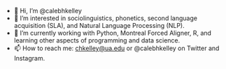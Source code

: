 - 👋 Hi, I’m @calebhkelley
- 👀 I’m interested in sociolinguistics, phonetics, second language acquisition (SLA), and Natural Language Processing (NLP). 
- 🌱 I’m currently working with Python, Montreal Forced Aligner, R, and learning other aspects of programming and data science.
- 📫 How to reach me: chkelley@ua.edu or @calebhkelley on Twitter and Instagram.

<!---
calebhkelley/calebhkelley is a ✨ special ✨ repository because its `README.md` (this file) appears on your GitHub profile.
You can click the Preview link to take a look at your changes.
--->
